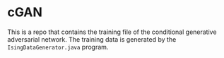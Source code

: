 # cGAN

This is a repo that contains the training file of the conditional generative adversarial network. The training data is generated by the `IsingDataGenerator.java` program.  
